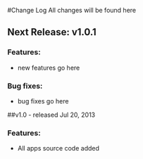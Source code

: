 #Change Log
All changes will be found here

## Next Release: v1.0.1 
### Features:
* new features go here

### Bug fixes:
* bug fixes go here

##v1.0 - released Jul 20, 2013

### Features:
* All apps source code added
